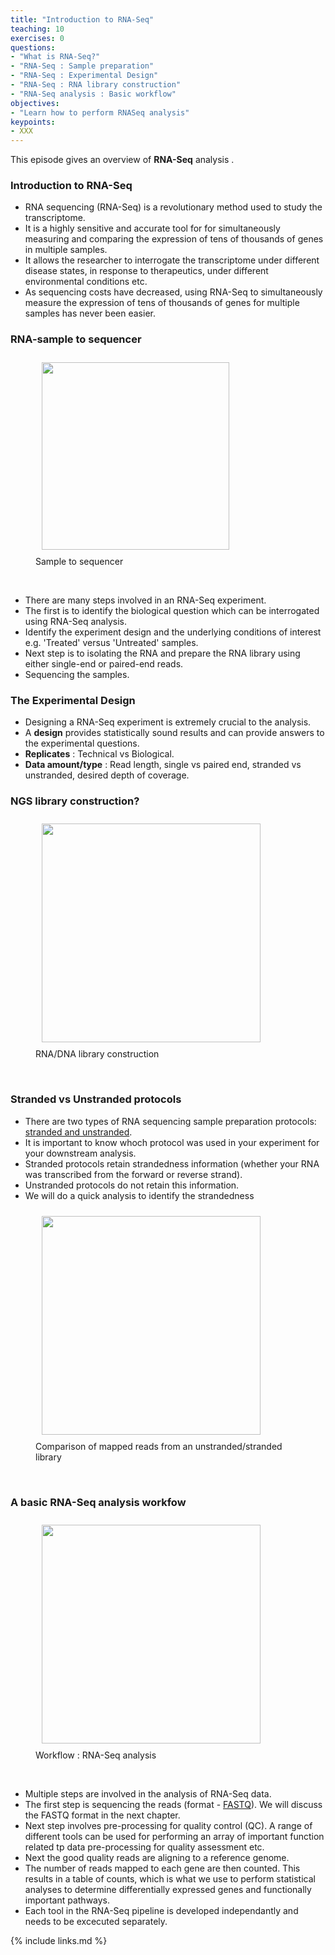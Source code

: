 ```yaml
---
title: "Introduction to RNA-Seq"
teaching: 10
exercises: 0
questions:
- "What is RNA-Seq?"
- "RNA-Seq : Sample preparation"
- "RNA-Seq : Experimental Design"
- "RNA-Seq : RNA library construction"
- "RNA-Seq analysis : Basic workflow"
objectives:
- "Learn how to perform RNASeq analysis"
keypoints:
- XXX
---
```


This episode gives an overview of  **RNA-Seq** analysis . 

### Introduction to RNA-Seq

- RNA sequencing (RNA-Seq) is a revolutionary method used to study the transcriptome. 
- It is a highly sensitive and accurate tool for for simultaneously measuring and comparing the expression of tens of thousands of genes in multiple samples.
- It allows the researcher to interrogate the transcriptome under different disease states, in response to therapeutics, under different environmental conditions etc.
- As sequencing costs have decreased, using RNA-Seq to simultaneously measure the expression of tens of thousands of genes for multiple samples has never been easier.


### RNA-sample to sequencer  

<figure>
  <img src="{{ page.root }}/fig/sample_to_sequencer.png" style="margin:10px;height:300px"/>
    <figcaption> Sample to sequencer </figcaption>
</figure><br>
  
- There are many steps involved in an RNA-Seq experiment.
- The first is to identify the biological question which can be interrogated using RNA-Seq analysis.  
- Identify the experiment design and the underlying conditions of interest e.g. 'Treated' versus 'Untreated' samples.
- Next step is to isolating the RNA and prepare the RNA library using either single-end or paired-end reads.
- Sequencing the samples.

### The Experimental Design
- Designing a RNA-Seq experiment is extremely crucial to the analysis.
- A **design** provides statistically sound results and  can provide answers to the experimental questions.
- **Replicates**   : Technical vs Biological.
- **Data amount/type** : Read length, single vs paired end, 
                         stranded vs unstranded, desired depth of coverage.


### NGS library construction?
  <figure>
<img src="{{ page.root }}/fig/chemistry.png" style="margin:10px;height:350px"/>
  <figcaption> RNA/DNA library construction </figcaption>
</figure><br> 

### Stranded vs Unstranded protocols
- There are two types of RNA sequencing sample preparation protocols: [stranded and unstranded](https://www.ecseq.com/support/ngs/how-do-strand-specific-sequencing-protocols-work). 
- It is important to know whoch protocol was used in your experiment for your downstream analysis.
- Stranded protocols retain strandedness information (whether your RNA was transcribed from the forward or reverse strand). 
- Unstranded protocols do not retain this information.
- We will do a quick analysis to identify the strandedness 

<figure>
<img src="{{ page.root }}/fig/Strand-Specific-Protocols-2.png" style="margin:10px;height:350px"/>
  <figcaption> Comparison of mapped reads from an unstranded/stranded library </figcaption>
</figure><br> 


### A basic RNA-Seq analysis workfow 

<figure>
<img src="{{ page.root }}/fig/rnaseq_workflow.png" style="margin:10px;height:350px"/>
  <figcaption> Workflow : RNA-Seq analysis </figcaption>
</figure><br> 

- Multiple steps are involved in the analysis of RNA-Seq data. 
- The first step is sequencing the reads (format - [FASTQ](https://www.drive5.com/usearch/manual7/fastq_files.html)). We will discuss the FASTQ format in the next chapter. 
- Next step involves pre-processing for quality control (QC). A range of different tools can be used for performing an array of important function related tp data pre-processing for quality assessment etc.
- Next the good quality reads are aligning to a reference genome. 
- The number of reads mapped to each gene are then counted. This results in a table of counts, which is what we use to perform statistical analyses to determine differentially expressed genes and functionally important pathways.
- Each tool in the RNA-Seq pipeline is developed independantly and needs to be excecuted separately. 










{% include links.md %}
